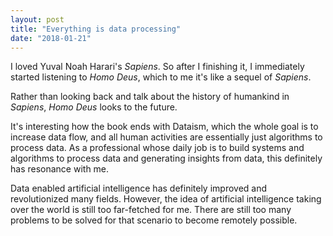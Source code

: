 ```yaml
---
layout: post
title: "Everything is data processing"
date: "2018-01-21"
---
```


I loved Yuval Noah Harari's *Sapiens*. So after I finishing it, I immediately
started listening to *Homo Deus*, which to me it's like a sequel of *Sapiens*.

Rather than looking back and talk about the history of humankind in *Sapiens*,
*Homo Deus* looks to the future.

It's interesting how the book ends with Dataism, which the whole goal is to
increase data flow, and all human activities are essentially just algorithms to
process data. As a professional whose daily job is to build systems and
algorithms to process data and generating insights from data, this definitely
has resonance with me.

Data enabled artificial intelligence has definitely improved and revolutionized
many fields. However, the idea of artificial intelligence taking over the world
is still too far-fetched for me. There are still too many problems to be solved
for that scenario to become remotely possible.
